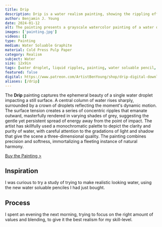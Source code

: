 ```yaml
---
title: Drip
description: Drip is a water realism painting, showing the rippling effect of a water drop, painted with water soluable graphite pencil.
author: Benjamin J. Young
date: 2024-01-12
alt: The painting presents a grayscale watercolor painting of a water droplet creating ripples on the surface of water, captured in a moment of dynamic symmetry and fluid motion.
images: ['painting.jpg']
videos: []
type: Painting
medium: Water Soluable Graphite
material: Cold Press Pulp Paper
category: Realism
subject: Water
size: 12x9in
tags: [water droplet, liquid ripples, painting, water soluable pencil, realism, water art]
featured: false
digital: https://www.patreon.com/ArtistBenYoung/shop/drip-digital-download-143232
aliases: [/drip]
---
```


The **Drip** painting captures the ephemeral beauty of a single water droplet impacting a still surface. A central column of water rises sharply, surrounded by a crown of droplets reflecting the moment's dynamic motion. The surface tension creates a series of concentric ripples that emanate outward, masterfully rendered in varying shades of grey, suggesting the gentle yet persistent spread of energy away from the point of impact. The artist has skillfully used a monochromatic palette to depict the clarity and purity of water, with careful attention to the gradations of light and shadow that give the scene a three-dimensional quality. The painting combines precision and softness, immortalizing a fleeting instance of natural harmony.

[Buy the Painting >](#purchase)

## Inspiration ##

I was curious to try a study of trying to make realistic looking water, using the new water soluable penciles I had just bought.

## Process ##

I spent an evening the next morning, trying to focus on the right amount of values and blending, to give it the best realism for my skill-level.